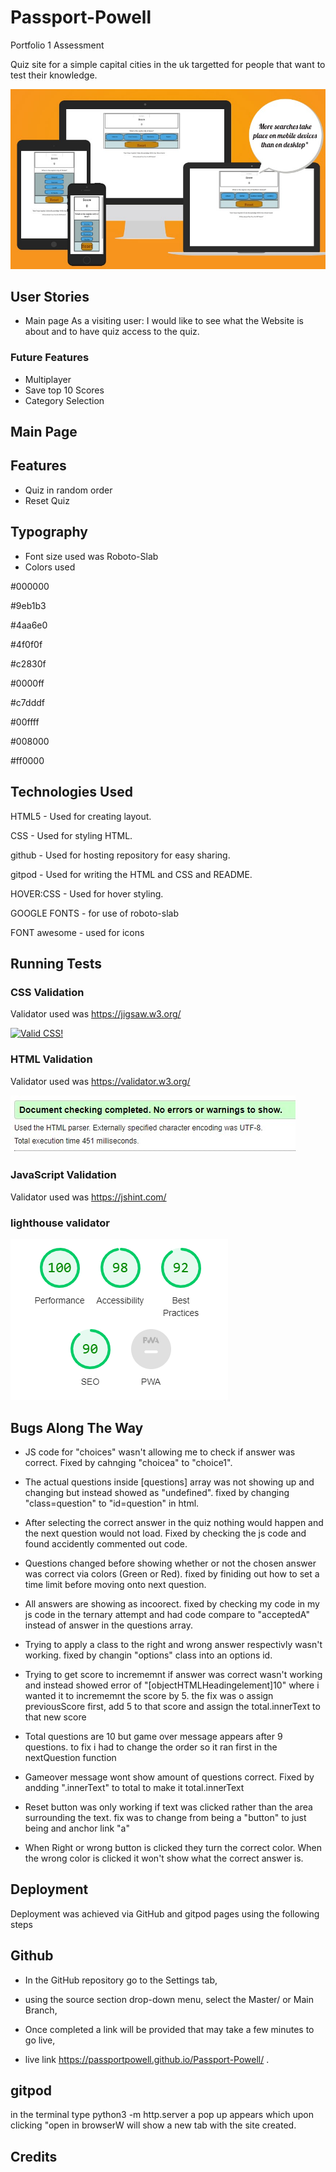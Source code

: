 # Passport-Powell
Portfolio 1 Assessment


Quiz site for a simple capital cities in the uk targetted for people that want to test their knowledge.

![Responsive Image](https://github.com/passportpowell/project-2/blob/main/assets/images/readme.jpg?raw=true)



## User Stories

- Main page
As a visiting user: I would like to see what the Website is about and to have quiz access to the quiz.





### Future Features

- Multiplayer
- Save top 10 Scores
- Category Selection


## Main Page

## Features

- Quiz in random order
- Reset Quiz

## Typography

- Font size used was Roboto-Slab
- Colors used 

#000000

#9eb1b3

#4aa6e0

#4f0f0f

#c2830f

#0000ff

#c7dddf

#00ffff

#008000

#ff0000


## Technologies Used


HTML5 - Used for creating layout.

CSS -  Used for styling HTML.

github - Used for hosting repository for easy sharing.

gitpod -  Used for writing the HTML and CSS and README.

HOVER:CSS - Used for hover styling.

GOOGLE FONTS - for use of roboto-slab

FONT awesome - used for icons
## Running Tests

### CSS Validation
Validator used was https://jigsaw.w3.org/
<p>
    <a href="https://jigsaw.w3.org/css-validator/check/referer">
        <img style="border:0;width:88px;height:31px"
            src="https://jigsaw.w3.org/css-validator/images/vcss-blue"
            alt="Valid CSS!" />
    </a>
</p>
       

### HTML Validation
Validator used was  https://validator.w3.org/

![Responsive Image](https://github.com/passportpowell/project-2/blob/main/assets/images/html-validator.jpg?raw=true)


### JavaScript Validation
Validator used was https://jshint.com/




### lighthouse validator
![Responsive Image](https://github.com/passportpowell/project-2/blob/main/assets/images/lighthouse.jpg?raw=true)



## Bugs Along The Way

- JS code for "choices" wasn't allowing me to check if answer was correct. Fixed by cahnging "choicea" to "choice1".

- The actual questions inside [questions] array was not showing up and changing but instead showed as "undefined". fixed by changing "class=question" to "id=question" in html.

- After selecting the correct answer in the quiz nothing would happen and the next question would not load. Fixed by checking the js code and found accidently commented out code.

- Questions changed before showing whether or not the chosen answer was correct via colors (Green or Red). fixed by finiding out how to set a time limit before moving onto next question.

- All answers are showing as incoorect. fixed by checking my code in my js code in the ternary attempt and had code compare to "acceptedA" instead of answer in the questions array.

- Trying to apply a class to the right and wrong answer respectivly wasn't working. fixed by changin "options" class into an options id.

- Trying to get score to incrememnt if answer was correct wasn't working and instead showed error of "[objectHTMLHeadingelement]10" where i wanted it to incrememnt the score by 5. the fix was  o assign previousScore first, add 5 to that score and assign the total.innerText to that new score

- Total questions are 10 but game over message appears after 9 questions. to fix i had to change the order so it ran first in the nextQuestion function

- Gameover message wont show amount of questions correct. Fixed by andding ".innerText" to total to make it total.innerText

- Reset button was only working if text was clicked rather than the area surrounding the text. fix was to change from being a "button" to just being and anchor link "a"

- When Right or wrong button is clicked they turn the correct color. When the wrong color is clicked it won't show what the correct answer is.

## Deployment

Deployment was achieved via GitHub and gitpod pages using the following steps

## Github
 - In the GitHub repository go to the Settings tab,

 - using the source section drop-down menu, select the Master/ or Main Branch,

 - Once completed a link will be provided that may take a few minutes to go live,

 - live link https://passportpowell.github.io/Passport-Powell/ .

## gitpod
 in the terminal type python3 -m http.server
 a pop up appears which upon clicking "open in browserW will show a new tab with the site created.
## Credits